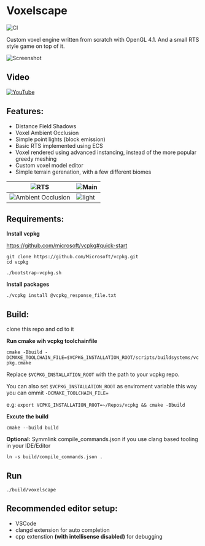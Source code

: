# Voxelscape

![CI](https://github.com/lolleko/voxelscape/workflows/CI/badge.svg)

Custom voxel engine written from scratch with OpenGL 4.1. And a small RTS style game on top of it.

![Screenshot](screenshots/sdf.png?raw=true "Screenshot")

## Video

[![YouTube](http://i.ytimg.com/vi/hcl-Bp3sYNE/hqdefault.jpg)](https://www.youtube.com/watch?v=hcl-Bp3sYNE)

## Features:

* Distance Field Shadows
* Voxel Ambient Occlusion
* Simple point lights (block emission)
* Basic RTS implemented using ECS
* Voxel rendered using advanced instancing, instead of the more popular greedy meshing
* Custom voxel model editor
* Simple terrain gerenation, with a few different biomes

| ![RTS](screenshots/rts.png?raw=true "Screenshot") | ![Main](screenshots/main.png?raw=true "Screenshot")    |
|---|---|
| ![Ambient Occlusion](screenshots/ao.png?raw=true "Screenshot")  | ![light](screenshots/light.png?raw=true "Screenshot") |

## Requirements:

**Install vcpkg**

https://github.com/microsoft/vcpkg#quick-start

```
git clone https://github.com/Microsoft/vcpkg.git
cd vcpkg

./bootstrap-vcpkg.sh
```

**Install packages**

`./vcpkg install @vcpkg_response_file.txt`

## Build:

clone this repo and cd to it

**Run cmake wih vcpkg toolchainfile**

`cmake -Bbuild -DCMAKE_TOOLCHAIN_FILE=$VCPKG_INSTALLATION_ROOT/scripts/buildsystems/vcpkg.cmake`

Replace `$VCPKG_INSTALLATION_ROOT` with the path to your vcpkg repo.

You can also set `$VCPKG_INSTALLATION_ROOT` as enviroment variable this way you can ommit `-DCMAKE_TOOLCHAIN_FILE=`

e.g: `export VCPKG_INSTALLATION_ROOT=~/Repos/vcpkg && cmake -Bbuild`

**Excute the build**

`cmake --build build`

**Optional:** Symmlink compile_commands.json if you use clang based tooling in your IDE/Editor

`ln -s build/compile_commands.json .`

## Run

`./build/voxelscape`

## Recommended editor setup:

* VSCode
* clangd extension for auto completion
* cpp extenstion **(with intellisense disabled)** for debugging
